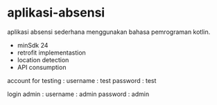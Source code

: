 # aplikasi-absensi

aplikasi absensi sederhana menggunakan bahasa pemrograman kotlin. 
- minSdk 24
- retrofit implementastion
- location detection
- API consumption

account for testing :
username : test
password : test

login admin :
username : admin
password : admin
